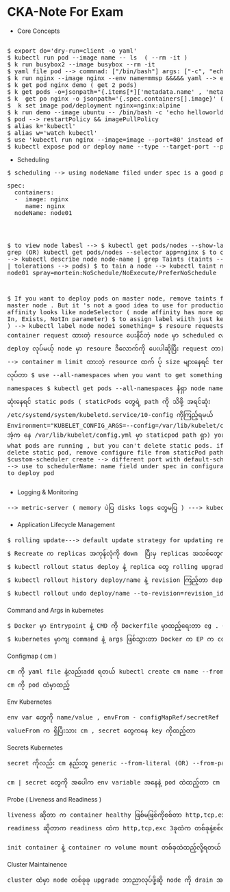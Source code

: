 # CKA-Note For Exam

* Core Concepts
<pre>

$ export do='dry-run=client -o yaml'
$ kubectl run pod --image name -- ls  ( --rm -it )
$ k run busybox2 --image busybox --rm -it
$ yaml file pod --> commnad: ["/bin/bash"] args: ["-c", "echo helloworld"]
$ k run nginx --image nginx --env name=mmsp &&&&& yaml --> env 
$ k get pod nginx demo ( get 2 pods)
$ k get pods -o=jsonpath="{.items[*]['metadata.name' , 'metadata.namespace']}" (jason path nae pya tr ... pods yk name nae namespace ko pl pya tr) items[*] --all pods, items[0] --> first pod
$ k  get po nginx -o jsonpath='{.spec.containers[].image}' ( image version)
$  k set image pod/deployment nginx=nginx:alpine
$ k run demo --image ubuntu -- /bin/bash -c 'echo helloworld'
$ pod --> restartPolicy && imagePullPolicy
$ alias k='kubectl'
$ alias w='watch kubectl'
$ use 'kubectl run nginx --image=image --port=80' instead of 'kubectl run nginx --image=nginx'  ( don't forget  containerPort && containerPort means target-port)
$ kubectl expose pod or deploy name --type --target-port --port --name
</pre>

* Scheduling 
<pre>
$ scheduling --> using nodeName filed under spec is a good practice to manual schedule your pod to node  ( use nodeSelector for deployments & replication)
<pre>
spec:
  containers:
  -  image: nginx
     name: nginx
  nodeName: node01
</pre>
$ to view node labesl --> $ kubectl get pods/nodes --show-labels |  grep (OR) kubectl get pods/nodes --selector app=nginx
$ to check taints --> kubectl describe node node-name | grep Taints (taints -->node | tolerations --> pods)
$ to tain a node --> kubectl taint node node01 spray=mortein:NoSchedule/NoExecute/PreferNoSchedule

$ If you want to deploy pods on master node, remove taints from master node . But it 's not a good idea to use for productio.
$ node affinity looks like nodeSelector ( node affinity has more options like In, Exists, NotIn parameter)
$ to assign label wiith just key ( no value ) --> kubectl label node node1 something=
$ resoure requests --> container request ထားတဲ့ resource ပေးနိင်တဲ့ node မှာ scheduled လုပ် ပေးတာ  ( pod     deploy လုပ်မယ့် node မှာ resoure ဒီလောက်ကို ပေးပါဆိုပြီး request တာ)
    resource limits --> container m limit ထားတဲ့ resource ထက် ပ်ု size များနေရင် terminated  လုပ်တာ
$ use --all-namespaces when you want to get something from all namespaces
$ kubectl get pods --all-namespaces နဲံရှာ node name နဲ့ POD နာမည် ဆုံးနေရင် static pods  ( staticPods တွေရဲ့ path ကို သိဖို့ အရင်ဆုံး /etc/systemd/system/kubeletd.service/10-config ကိုကြည့်ရမယ် Environment="KUBELET_CONFIG_ARGS=--config=/var/lib/kubelet/config.yaml"
အဲ့က နေ /var/lib/kubelet/config.yml မှာ staticpod path ရှာ) you cant view what pods are running , but  you can't delete static pods. if you want to delete static pod, remove configure file from staticPod path
$custom-scheduler create --> different port with default-scheduler --> use to schedulerName: name field under spec in configuration file to deploy pod
</pre>

* Logging & Monitoring
<pre>
--> metric-server ( memory ပဲပြ disks logs တွေမပြ ) ---> kubectl top node/pod
</pre>

* Application Lifecycle Management
<pre>
$ rolling update---> default update strategy for updating replicas --> kubectl describe deploy နဲ့ကြည့်ရင်တတွေ့ရတယ် ( deployment မှာ image version အသစ် update လုက်မယ်ဆို rolling update သည် application down မသွားအောင် replica တစ်ခုချင်း down လိုက် update လိုက် လုပ်သွားတာ)
$ Recreate က replicas အကုန်လုံကို down  ပြီးမှ replicas အသစ်တွေကို upgrade လုပ်တာ application down သွားတယ် )
$ kubectl rollout status deploy နဲ့ replica တွေ rolling upgrade status ကိုကြည့်)
$ kubectl rollout history deploy/name နဲ့ revision ကြည့်တာ deploy တခါလုပ်ရင် revision 1)
$ kubectl rollout undo deploy/name --to-revision=revision_id (roll back တာ)
</pre>
Command and Args in kubernetes
<pre>
$ Docker မှာ Entrypoint နဲ့ CMD ကို Dockerfile မှာထည့်ရေးတာ eg . CMD ["sleep", "5"] / Entrypoint က CMD နဲ့တွဲသုံးတာ eg. Entrypoint ["bin/bash", "-c"] CMD ["ls"]
$ kubernetes မှာကျ command နဲ့ args ဖြစ်သွားတာ Docker က EP က command နဲ့တူပြီး CMD က args နဲ့တူတယ် Dockerfile ထဲက EP နဲ့ CMD ကို kubernetes yaml fileတွေမှာ overwrite ချင်ရင် command and args မှာ ပြန်ပြင်ရတယ် Dockerfile မှာ Entrypoint ["sleep"] CMD ["5"] ထည့်ပြီးထုတ်လိုက်တဲ့ image ကို Pod အနေနဲ့ sleep 10ထားမယ်ဆို yaml fileမှာ args ["10"] ကိုထည့်ရမယ် Sleep က image ဆောက်ထဲက Entrypoint ပါလာပြီးသား  command ["sleep"]က ထပ်ထည့်လည်းရ မထည့်လည်းရ ( Docker EP = Kubernetes command ); You can also inject shell scripts inside Pod yaml with commands. /bin/bash ပါရင် commandမှာ "" မလိုဘူး /bin/bash /bin/sh မပါရင်ကျ busybox က မသိဘူး cmd ကို ဒါကြောင့် "" string ဖြစ်အောင်ထည့်ရတာ eg. /bin/sh -c sleep 10 && "sleep","5"
</pre>
Configmap ( cm )
<pre>
cm ကို yaml file နဲ့လည်းadd ရတယ် kubectl create cm name --from-literal / --from-file ကနေလည်းထည့်ရတယ် 
cm ကို pod ထဲမှာထည့်
</pre>
Env Kubernetes
<pre>
env var တွေကို name/value , envFrom - configMapRef/secretRef နဲ့လည်းထည့်လို့ရ
valueFrom က ရှိပြီးသား cm , secret တွေကနေ key ကိုထည့်တာ
</pre>
Secrets Kubernetes
<pre>
secret ကိုလည်း cm နည်းတူ generic --from-literal (OR) --from-path ကနေ ထည့်လို့ရတယ် secret မှာ type တွေရှိတယ် generic (opaque) , sa-token, tls ,docker-cfg 
</pre>
<pre>
cm | secret တွေကို အပေါက env variable အနေနဲ့ pod ထဲထည့်တာ cm | secret တွေကို volume အနေနဲ့ mount ပြီးထည့်လို့ရတယ် pvc mount သလိုပဲ container မှာ volume path လုပ်တယ် ပြီးရင် volume ဆောက်တယ် pvc နေရာ cm | secret ပြောင်းသွားတာပဲကွာတယ် )
</pre>
Probe ( Liveness and Readiness )
<pre>
liveness ဆိုတာ က container healthy ဖြစ်မဖြစ်ကိုစစ်တာ http,tcp,exec 3ခုနဲ့ စစ်လို့ရ liveness ထဲက error မတက်ရင် container က healthy ဖြစ်တယ် error တက်ရင် liveness probe failed error ပြ kubelet က container ကို restart ပြန်လုပ် 
readiness ဆိုတာက readiness ထဲက http,tcp,exc 3ခုထဲက တစ်ခုနဲ့စစ်လို့ error မတက်ရင် pod status မှာ ready 1/1 2/2 ပြတယ် error ပါရင် pod status မှာ 0/1 0/2 readiness probe failed ဆိုပြတယ် 
</pre>
<pre>
init container နဲ့ container က volume mount တစ်ခုထဲထည့်လို့ရတယ် 
</pre>
Cluster Maintainence
<pre>
cluster ထဲမှာ node တစ်ခုခု upgrade ဘာညာလုပ်ဖို့ဆို node ကို drain အရင်လုပ်ရတယ် daemonset နဲ့ run ထားတဲ့ app တွေပါနေရင် --ignore-daemonsets flag နဲ့မှရတယ် drain လုပ်ခံရတဲ့ node daemonset က pod တွေက အခြား node မှာ သွား run တယ် drain လုပ် တာနဲ့ cordon လုပ်ပြီးသား unsheduleable node အဖြစ် mark လိုက်တာ Replicaset Daemonset မဟုတ်တဲ့ deployments ရိုးရိုး pods တွေ drain လုပ်မယ့် node မှာရှိနေရင် --ignore-daemonsets --force ထည့်ပေးရတယ် deployment pods တွေကို ကျ terminated လိုက်တယ် daemonset လို အခြား node ကို schedule မလုပ်ဘူး uncordon က schedule ပြန်လုပ်တာ node upgrade ပြီးရင် drain က node ပေါက deployment pods အကုန် delete မှာ ဒါကြောင့် --force ထည့် daemonset replicaset ဆို မဖျက်ဘူး ignore လုပ် pod --> reschedule to another node
</pre>
